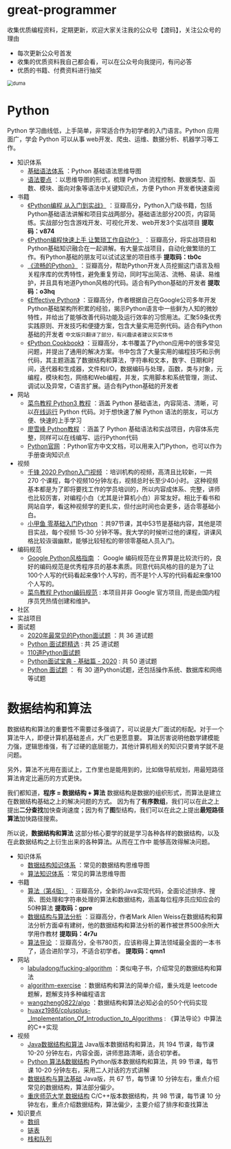 # great-programmer

收集优质编程资料，定期更新，欢迎大家关注我的公众号【渡码】，关注公众号的理由

* 每次更新公众号首发
* 收集的优质资料我自己都会看，可以在公众号向我提问，有问必答
* 优质的书籍、付费资料进行抽奖

<img src="https://files-cdn.cnblogs.com/files/duma/duma.bmp" alt="duma" style="zoom: 80%;" />

# Python

Python 学习曲线低，上手简单，非常适合作为初学者的入门语言。Python 应用面广，学会 Python
可以从事 web开发、爬虫、运维、数据分析、机器学习等工作。

* 知识体系
    * [基础语法体系](python/思维导图/基础语法体系.png) ：Python 基础语法思维导图
    * [语法要点](python/思维导图/语法要点.md) ：以思维导图的形式，梳理 Python 流程控制、数据类型、函数、模块、面向对象等语法中关键知识点，方便 Python 开发者快速查阅
* 书籍
    * [《Python编程 从入门到实战》](https://pan.baidu.com/s/1rmzIgWltywO7Xeehti2keA) ：豆瓣高分，Python入门级书籍，包括Python基础语法讲解和项目实战两部分。基础语法部分200页，内容简练。实战部分包含游戏开发、可视化开发、web开发3个实战项目 **提取码：v874** 
    * [《Python编程快速上手 让繁琐工作自动化》](https://pan.baidu.com/s/126C8bzt7lQu2CEUdcoTT6A) ：豆瓣高分，将实战项目和Python基础知识融合在一起讲解。有大量实战项目，自动化做繁琐的工作。有Python基础的朋友可以试试这里的项目练手 **提取码：tb0c**
    * [《流畅的Python》](https://pan.baidu.com/s/1Pu42akHLpqZPpDCpQZKiJA) ：豆瓣高分，帮助Python开发人员挖掘这门语言及相关程序库的优秀特性，避免重复劳动，同时写出简洁、流畅、易读、易维护，并且具有地道Python风格的代码。适合有Python基础的开发者 **提取码：o3hq**
    * [《Effective Python》](https://guoruibiao.gitbooks.io/effective-python/content/) ：豆瓣高分，作者根据自己在Google公司多年开发Python基础架构所积累的经验，揭示Python语言中一些鲜为人知的微妙特性，并给出了能够改善代码功能及运行效率的习惯用法。汇聚59条优秀实践原则、开发技巧和便捷方案，包含大量实用范例代码。适合有Python基础的开发者 `中文版只翻译了部分，有兴趣读者建议买实体书`
    * [《Python Cookbook》](https://python3-cookbook.readthedocs.io/zh_CN/latest/) ：豆瓣高分，本书覆盖了Python应用中的很多常见问题，并提出了通用的解决方案。书中包含了大量实用的编程技巧和示例代码，其主题涵盖了数据结构和算法，字符串和文本，数字、日期和时间，迭代器和生成器，文件和I/O，数据编码与处理，函数，类与对象，元编程，模块和包，网络和Web编程，并发，实用脚本和系统管理，测试、调试以及异常，C语言扩展。适合有Python基础的开发者
* 网站
    * [菜鸟教程 Python3 教程](https://www.runoob.com/python3/python3-tutorial.html) ：涵盖 Python 基础语法，内容简洁、清晰，可以[在线运行](https://www.runoob.com/try/runcode.php?filename=HelloWorld&type=python3) Python 代码。对于想快速了解 Python 语法的朋友，可以方便、快速的上手学习
    * [廖雪峰 Python教程](https://www.liaoxuefeng.com/wiki/1016959663602400) ：涵盖了 Python 基础语法和实战项目，内容体系完整，同样可以在线编写、运行Python代码
    * [Python官网](https://docs.python.org/zh-cn/3/) ：Python官方中文文档，可以用来入门Python，也可以作为手册查询知识点
* 视频
    * [千锋 2020 Python入门视频](http://video.mobiletrain.org/course/index/courseId/763) ：培训机构的视频，高清且比较新，一共 270 个课程，每个视频10分钟左右，视频总时长至少40小时。
      这种视频基本都是为了即将要找工作的学员培训的，所以内容成体系、完整，讲师也比较厉害，对编程小白（尤其是计算机小白）非常友好。相比于看书和网站自学，看这种视频学的更扎实，但付出时间也会更多，适合零基础小白。
    * [小甲鱼 零基础入门Python](https://www.bilibili.com/video/BV1Fs411A7HZ?spm_id_from=333.999.0.0) ：共97节课，其中53节是基础内容，其他是项目实战，每个视频 15-30 分钟不等。我大学的时候听过他的课程，讲课风格比较诙谐幽默，能够比较轻松的带领零基础人员入门。
* 编码规范
    * [Google Python风格指南](https://google-styleguide.readthedocs.io/zh_CN/latest/google-python-styleguide/contents.html) ： Google 编码规范在业界算是比较流行的，良好的编码规范是优秀程序员的基本素质。同意代码风格的目的是为了让100个人写的代码看起来像1个人写的，而不是1个人写的代码看起来像100个人写的。
    * [菜鸟教程 Python编码规范](https://www.runoob.com/w3cnote/google-python-styleguide.html) : 本项目并非 Google 官方项目, 而是由国内程序员凭热情创建和维护。
* 社区
* 实战项目
* 面试题
    * [2020年最常见的Python面试题](https://www.jianshu.com/p/232d3798af55) ：共 36 道试题
    * [Python 面试题精选](https://python.fasionchan.com/zh_CN/latest/interview/index.html) : 共 25 道试题
    * [110道Python面试题](https://zhuanlan.zhihu.com/p/54430650)
    * [Python面试宝典 - 基础篇 - 2020](https://github.com/jackfrued/Python-Interview-Bible/blob/master/Python%E9%9D%A2%E8%AF%95%E5%AE%9D%E5%85%B8-%E5%9F%BA%E7%A1%80%E7%AF%87-2020.md) : 共 50 道试题
    * [Python 面试题](https://github.com/taizilongxu/interview_python) ： 有 30 道Python试题，还包括操作系统、数据库和网络等试题

# 数据结构和算法

数据结构和算法的重要性不需要过多强调了，可以说是大厂面试的标配。对于一个算法牛人，即便计算机基础差点，大厂也更愿意要。
算法厉害说明他数学建模能力强，逻辑思维强，有了过硬的底层能力，其他计算机相关的知识只要肯学就不是问题。

另外，算法不光用在面试上，工作里也是能用到的，比如做导航规划，用最短路径算法肯定比遍历的方式更快。

我们都知道，**程序 = 数据结构 + 算法** 数据结构是数据的组织形式，而算法是建立在数据结构基础之上的解决问题的方式。
因为有了**有序数组**，我们可以在此之上提出**二分查找**加快查询速度；因为有了**图**型结构，我们可以在此之上提出**最短路径算法**加快路径搜索。

所以说，**数据结构和算法** 这部分核心要学的就是学习各种各样的数据结构，以及在此数据结构之上衍生出来的各种算法。从而在工作中
能够高效得解决问题。

* 知识体系
    * [数据结构知识体系](https://p6-juejin.byteimg.com/tos-cn-i-k3u1fbpfcp/e21c2114d5104108b841c90ac6636bc8~tplv-k3u1fbpfcp-watermark.image?) ：常见的数据结构思维导图
    * [算法知识体系](https://p1-juejin.byteimg.com/tos-cn-i-k3u1fbpfcp/e763f0450c1245b3989775a2196fb40b~tplv-k3u1fbpfcp-watermark.image?) ：常见的算法思维导图
* 书籍
    * [算法（第4版）](https://pan.baidu.com/s/1IK25UHvMkpBqAKuKKc-OBA) ：豆瓣高分，全新的Java实现代码，全面论述排序、搜索、图处理和字符串处理的算法和数据结构，涵盖每位程序员应知应会的50种算法 **提取码：gpre**
    * [数据结构与算法分析](https://pan.baidu.com/s/1Xnn3WITHC337Aa_Hy9LrEw) ：豆瓣高分，作者Mark Allen Weiss在数据结构和算法分析方面卓有建树，他的数据结构和算法分析的著作被世界500余所大学用作教材 **提取码：4r7u**
    * [算法导论](https://pan.baidu.com/s/1-cFXYawtzZdU_TRr4q310Q) ：豆瓣高分，全书780页，应该称得上算法领域最全面的一本书了，适合进阶学习，不适合初学者。 **提取码：qmn1**
* 网站
    * [labuladong/fucking-algorithm](https://github.com/labuladong/fucking-algorithm) ：类似电子书，介绍常见的数据结构和算法
    * [algorithm-exercise](https://algorithm.yuanbin.me/zh-hans/) ：数据结构和算法的简单介绍，重头戏是 leetcode 题解，题解支持多种编程语言
    * [wangzheng0822/algo](https://github.com/wangzheng0822/algo) ：数据结构和算法必知必会的50个代码实现
    * [huaxz1986/cplusplus-_Implementation_Of_Introduction_to_Algorithms](https://github.com/huaxz1986/cplusplus-_Implementation_Of_Introduction_to_Algorithms) : 《算法导论》中算法的C++实现
* 视频
    * [Java数据结构和算法](https://www.bilibili.com/video/BV1E4411H73v?spm_id_from=333.999.0.0) Java版本数据结构和算法，共 194 节课，每节课 10-20 分钟左右，内容全面，讲师思路清晰，适合初学者。
    * [Python 算法&数据结构](https://study.163.com/course/introduction.htm?courseId=1209405932#/courseDetail?tab=1) Python版本数据结构和算法，共 99 节课，每节课 10-20 分钟左右，采用二人对话的方式讲解
    * [数据结构与算法基础](https://www.bilibili.com/video/BV1Zt411o7Rn?from=search&seid=3480001791353866209&spm_id_from=333.337.0.0) Java版，共 67 节，每节课 10 分钟左右，重点介绍常见的数据结构，算法部分偏少。
    * [重庆师范大学 数据结构](https://study.163.com/course/introduction/1005638005.htm?inLoc=ss_ssjg_tjlb_%E6%95%B0%E6%8D%AE%E7%BB%93%E6%9E%84) C/C++版本数据结构，共 98 节课，每节课 10 分钟左右，重点介绍数据结构，算法偏少，主要介绍了排序和查找算法
* 知识要点
    * [数组](数据结构和算法/数组.md) 
    * [链表](数据结构和算法/链表.md)
    * [栈和队列](数据结构和算法/栈和队列.md)
